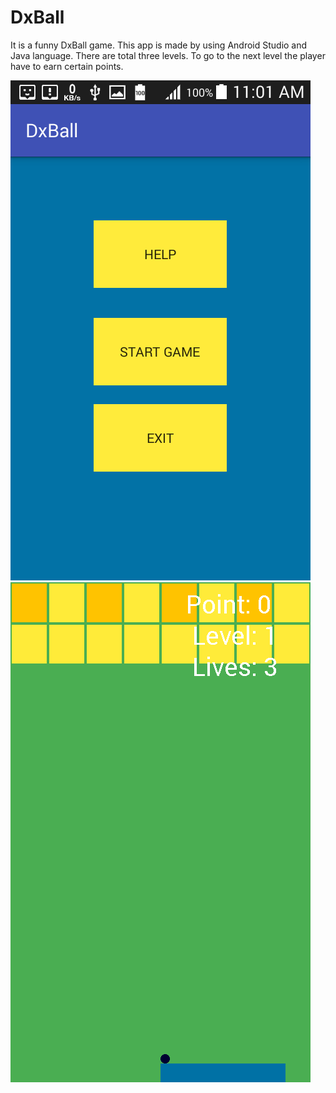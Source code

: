 # DxBall
It is a funny DxBall game. This app is made by using Android Studio and Java language. There are total three levels. To go to the next
level the player have to earn certain points.

![alt text](https://github.com/smrahman0009/DxBall/blob/master/Screenshot_2018-10-06-11-01-32.png) ![alt text](https://github.com/smrahman0009/DxBall/blob/master/Screenshot_2018-10-06-11-01-53.png)
